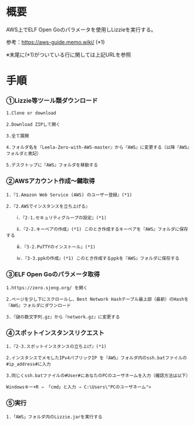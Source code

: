 概要
====

AWS上でELF Open Goのパラメータを使用しLizzieを実行する。

参考：https://aws-guide.memo.wiki/ (*1)

※末尾に(*1)がついている行に関しては上記URLを参照

# 手順

### ①Lizzie等ツール類ダウンロード

    1.Clone or download
    
    2.Download ZIPして開く
    
    3.全て展開
    
    4.フォルダ名を『Leela-Zero-with-AWS-master』から『AWS』に変更する（以降『AWS』フォルダと表記）
    
    5.デスクトップに『AWS』フォルダを移動する
    
### ②AWSアカウント作成～鍵取得

    1.『1.Amazon Web Service (AWS) のユーザー登録』(*1)
    
    2.『2.AWSでインスタンスを立ち上げる』
    
        ⅰ.『2-1.セキュリティグループの設定』(*1)
        
        ⅱ.『2-2.キーペアの作成』(*1) このとき作成するキーペアを『AWS』フォルダに保存する
        
        ⅲ.『3-2.PuTTYのインストール』(*1)
        
        ⅳ.『3-3.ppkの作成』(*1) このとき作成するppkを『AWS』フォルダに保存する
        
### ③ELF Open Goのパラメータ取得

    1.https://zero.sjeng.org/ を開く
    
    2.ページを少し下にスクロールし、Best Network Hashテーブル最上部（最新）のHashを『AWS』フォルダにダウンロード
    
    3.『謎の数文字列.gz』から『network.gz』に変更する
  
### ④スポットインスタンスリクエスト

    1.『2-3.スポットインスタンスの立ち上げ』(*1)
    
    2.インスタンスでメモしたIPv4パブリックIP を『AWS』フォルダ内のssh.batファイルの#ip_address#に入力
    
    3.同じくssh.batファイルの#User#にあなたのPCのユーザネームを入力（確認方法は以下）
    
    Windowsキー+R ⇒ 「cmd」と入力 ⇒ C:\Users\"PCのユーザネーム">
    
### ⑤実行

    1.「AWS」フォルダ内のLizzie.jarを実行する
